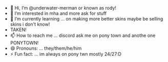 - 👋 Hi, I’m @underwater-merman or known as rody!
- 👀 I’m interested in mha and more ask for stuff
- 🌱 I’m currently learning ... on making more better skins maybe be selling skins i don't know!
- TAKEN!
- 📫 How to reach me ... discord ask me on pony town and anothe one PONYTOWN!
- 😄 Pronouns: ... they/them/he/him
- ⚡ Fun fact: ... im always on pony twn mostly 24/27:D

<!---
underwater-merman/underwater-merman is a ✨ special ✨ repository because its `README.md` (this file) appears on your GitHub profile.
You can click the Preview link to take a look at your changes.
--->
